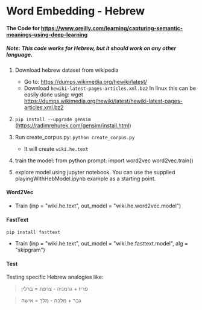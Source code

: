 Word Embedding - Hebrew
============================

#### The Code for https://www.oreilly.com/learning/capturing-semantic-meanings-using-deep-learning

##### Note: This code works for Hebrew, but it should work on any other language.

1. Download hebrew dataset from wikipedia
   - Go to: https://dumps.wikimedia.org/hewiki/latest/
   - Download `hewiki-latest-pages-articles.xml.bz2`
   In linux this can be easily done using: 
   wget https://dumps.wikimedia.org/hewiki/latest/hewiki-latest-pages-articles.xml.bz2

2. `pip install --upgrade gensim` (https://radimrehurek.com/gensim/install.html)
3. Run create_corpus.py: `python create_corpus.py`
    - It will create `wiki.he.text`
    
4. train the model: 
   from python prompt: 
   import word2vec
   word2vec.train()
   
5. explore model using jupyter notebook. You can use the supplied playingWithHebModel.ipynb example as
   a starting point.


####  Word2Vec
- Train (inp = "wiki.he.text", out_model = "wiki.he.word2vec.model")

####  FastText
`pip install fasttext`

- Train (inp = "wiki.he.text", out_model = "wiki.he.fasttext.model", alg = "skipgram")

#### Test

Testing specific Hebrew analogies like:

> פריז + גרמניה - צרפת = ברלין

> גבר + מלכה - מלך = אישה

